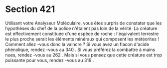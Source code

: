 # Section 421

Utilisant votre Analyseur Moléculaire, vous êtes surpris de constater  que les hypothèses
du chef de la police n'étaient pas loin de la vérité. La créature est effectivement constituée
d'une espèce de roche : l'équivalent terrestre le plus proche serait les éléments minéraux
qui composent les météorites ! Comment allez -vous donc la vaincre ? Si vous avez un
flacon d'acide phénolique, rendez -vous au  340 . Si vous préférez la combattre à mains
nues, rendez -vous au  262 . Mais si vous pensez que cette créature est trop puissante pour
vous, rendez -vous au  319 .